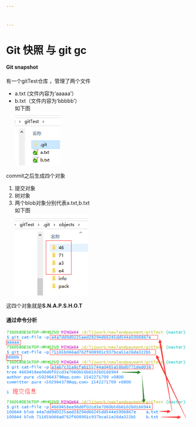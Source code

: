 ```yaml
---


---
```


<h1 id="git-快照-与-git-gc">Git 快照 与 git gc</h1>
<h4 id="git-snapshot">Git snapshot</h4>
<p>有一个gitTest仓库 ，管理了两个文件</p>
<ul>
<li>a.txt (文件内容为‘aaaaa’）</li>
<li>b.txt（文件内容为‘bbbbb’）<br>
如下图<br>
<img src="https://raw.githubusercontent.com/Aheadboy/img_all/master/a-b%E4%B8%A4%E4%B8%AA%E6%96%87%E4%BB%B6%E8%A2%ABgit%E7%AE%A1%E7%90%86.png" alt="两个被git管理的文件"></li>
</ul>
<p>commit之后生成四个对象</p>
<ol>
<li>提交对象</li>
<li>树对象</li>
<li>两个blob对象分别代表a.txt,b.txt<br>
如下图<br>
<img src="https://raw.githubusercontent.com/Aheadboy/img_all/master/commit%E4%B9%8B%E5%90%8Egit%E7%94%9F%E6%88%90%E7%9A%84%E5%AF%B9%E8%B1%A1.png" alt=""></li>
</ol>
<p>这四个对象就是<strong>S.N.A.P.S.H.O.T</strong></p>
<h4 id="通过命令分析">通过命令分析</h4>
<p><img src="https://raw.githubusercontent.com/Aheadboy/img_all/master/%E5%88%86%E6%9E%90%E8%BF%99%E5%9B%9B%E4%B8%AA%E5%AF%B9%E8%B1%A1.png" alt="enter image description here"></p>

